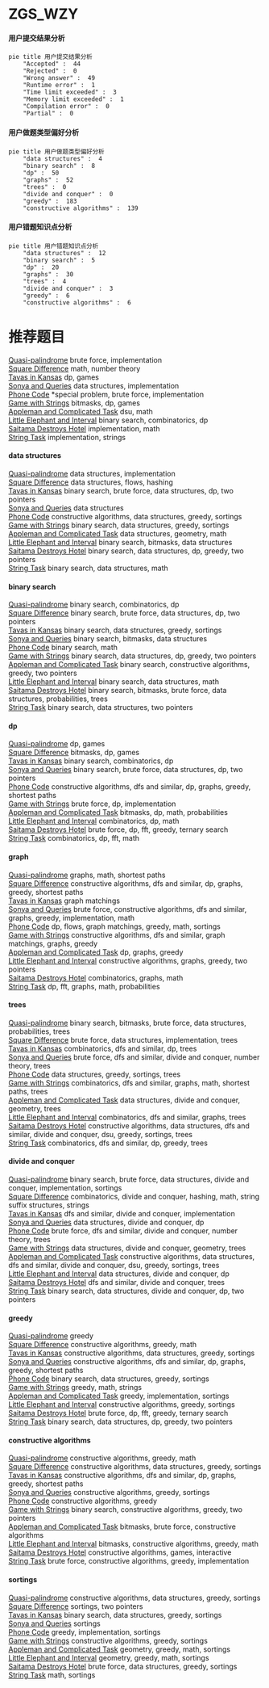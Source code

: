 # ZGS_WZY
<!-- tabs:start -->
#### **用户提交结果分析**

```mermaid
pie title 用户提交结果分析
    "Accepted" :  44
    "Rejected" :  0
    "Wrong answer" :  49
    "Runtime error" :  1
    "Time limit exceeded" :  3
    "Memory limit exceeded" :  1
    "Compilation error" :  0
    "Partial" :  0
```
#### **用户做题类型偏好分析**

```mermaid
pie title 用户做题类型偏好分析
    "data structures" :  4
    "binary search" :  8
    "dp" :  50
    "graphs" :  52
    "trees" :  0
    "divide and conquer" :  0
    "greedy" :  183
    "constructive algorithms" :  139
```
#### **用户错题知识点分析**

```mermaid
pie title 用户错题知识点分析
    "data structures" :  12
    "binary search" :  5
    "dp" :  20
    "graphs" :  30
    "trees" :  4
    "divide and conquer" :  3
    "greedy" :  6
    "constructive algorithms" :  6
```
<!-- tabs:end -->
# 推荐题目
[Quasi-palindrome](http://codeforces.com/problemset/problem/863/A)		brute force,
                        implementation		  
[Square Difference](http://codeforces.com/problemset/problem/1033/B)		math,
                        number theory		  
[Tavas in Kansas](http://codeforces.com/problemset/problem/536/D)		dp,
                        games		  
[Sonya and Queries](http://codeforces.com/problemset/problem/713/A)		data structures,
                        implementation		  
[Phone Code](http://codeforces.com/problemset/problem/172/A)		*special problem,
                        brute force,
                        implementation		  
[Game with Strings](http://codeforces.com/problemset/problem/354/B)		bitmasks,
                        dp,
                        games		  
[Appleman and Complicated Task](http://codeforces.com/problemset/problem/461/D)		dsu,
                        math		  
[Little Elephant and Interval](https://codeforces.com/contest/205/problem/C)		binary search,
                        combinatorics,
                        dp		  
[Saitama Destroys Hotel](http://codeforces.com/problemset/problem/608/A)		implementation,
                        math		  
[String Task](http://codeforces.com/problemset/problem/118/A)		implementation,
                        strings		  
<!-- tabs:start -->
#### **data structures**
[Quasi-palindrome](http://codeforces.com/problemset/problem/713/A)		data structures,
                        implementation		  
[Square Difference](http://codeforces.com/problemset/problem/877/F)		data structures,
                        flows,
                        hashing		  
[Tavas in Kansas](http://codeforces.com/problemset/problem/466/C)		binary search,
                        brute force,
                        data structures,
                        dp,
                        two pointers		  
[Sonya and Queries](https://codeforces.com/contest/1053/problem/C)		data structures		  
[Phone Code](http://codeforces.com/problemset/problem/1438/B)		constructive algorithms,
                        data structures,
                        greedy,
                        sortings		  
[Game with Strings](http://codeforces.com/problemset/problem/377/B)		binary search,
                        data structures,
                        greedy,
                        sortings		  
[Appleman and Complicated Task](https://codeforces.com/contest/651/problem/C)		data structures,
                        geometry,
                        math		  
[Little Elephant and Interval](http://codeforces.com/problemset/problem/1401/F)		binary search,
                        bitmasks,
                        data structures		  
[Saitama Destroys Hotel](http://codeforces.com/problemset/problem/1492/C)		binary search,
                        data structures,
                        dp,
                        greedy,
                        two pointers		  
[String Task](http://codeforces.com/problemset/problem/1490/G)		binary search,
                        data structures,
                        math		  
#### **binary search**
[Quasi-palindrome](https://codeforces.com/contest/205/problem/C)		binary search,
                        combinatorics,
                        dp		  
[Square Difference](http://codeforces.com/problemset/problem/466/C)		binary search,
                        brute force,
                        data structures,
                        dp,
                        two pointers		  
[Tavas in Kansas](http://codeforces.com/problemset/problem/377/B)		binary search,
                        data structures,
                        greedy,
                        sortings		  
[Sonya and Queries](http://codeforces.com/problemset/problem/1401/F)		binary search,
                        bitmasks,
                        data structures		  
[Phone Code](http://codeforces.com/problemset/problem/1352/C)		binary search,
                        math		  
[Game with Strings](http://codeforces.com/problemset/problem/1492/C)		binary search,
                        data structures,
                        dp,
                        greedy,
                        two pointers		  
[Appleman and Complicated Task](http://codeforces.com/problemset/problem/1463/D)		binary search,
                        constructive algorithms,
                        greedy,
                        two pointers		  
[Little Elephant and Interval](http://codeforces.com/problemset/problem/1490/G)		binary search,
                        data structures,
                        math		  
[Saitama Destroys Hotel](http://codeforces.com/problemset/problem/1479/D)		binary search,
                        bitmasks,
                        brute force,
                        data structures,
                        probabilities,
                        trees		  
[String Task](http://codeforces.com/problemset/problem/1436/E)		binary search,
                        data structures,
                        two pointers		  
#### **dp**
[Quasi-palindrome](http://codeforces.com/problemset/problem/536/D)		dp,
                        games		  
[Square Difference](http://codeforces.com/problemset/problem/354/B)		bitmasks,
                        dp,
                        games		  
[Tavas in Kansas](https://codeforces.com/contest/205/problem/C)		binary search,
                        combinatorics,
                        dp		  
[Sonya and Queries](http://codeforces.com/problemset/problem/466/C)		binary search,
                        brute force,
                        data structures,
                        dp,
                        two pointers		  
[Phone Code](http://codeforces.com/problemset/problem/1407/E)		constructive algorithms,
                        dfs and similar,
                        dp,
                        graphs,
                        greedy,
                        shortest paths		  
[Game with Strings](http://codeforces.com/problemset/problem/580/A)		brute force,
                        dp,
                        implementation		  
[Appleman and Complicated Task](http://codeforces.com/problemset/problem/698/C)		bitmasks,
                        dp,
                        math,
                        probabilities		  
[Little Elephant and Interval](http://codeforces.com/problemset/problem/1467/D)		combinatorics,
                        dp,
                        math		  
[Saitama Destroys Hotel](http://codeforces.com/problemset/problem/1119/E)		brute force,
                        dp,
                        fft,
                        greedy,
                        ternary search		  
[String Task](http://codeforces.com/problemset/problem/960/G)		combinatorics,
                        dp,
                        fft,
                        math		  
#### **graph**
[Quasi-palindrome](http://codeforces.com/problemset/problem/370/A)		graphs,
                        math,
                        shortest paths		  
[Square Difference](http://codeforces.com/problemset/problem/1407/E)		constructive algorithms,
                        dfs and similar,
                        dp,
                        graphs,
                        greedy,
                        shortest paths		  
[Tavas in Kansas](http://codeforces.com/problemset/problem/387/D)		graph matchings		  
[Sonya and Queries](http://codeforces.com/problemset/problem/1487/C)		brute force,
                        constructive algorithms,
                        dfs and similar,
                        graphs,
                        greedy,
                        implementation,
                        math		  
[Phone Code](http://codeforces.com/problemset/problem/1437/C)		dp,
                        flows,
                        graph matchings,
                        greedy,
                        math,
                        sortings		  
[Game with Strings](http://codeforces.com/problemset/problem/1470/D)		constructive algorithms,
                        dfs and similar,
                        graph matchings,
                        graphs,
                        greedy		  
[Appleman and Complicated Task](http://codeforces.com/problemset/problem/1476/C)		dp,
                        graphs,
                        greedy		  
[Little Elephant and Interval](http://codeforces.com/problemset/problem/1304/D)		constructive algorithms,
                        graphs,
                        greedy,
                        two pointers		  
[Saitama Destroys Hotel](http://codeforces.com/problemset/problem/1475/C)		combinatorics,
                        graphs,
                        math		  
[String Task](http://codeforces.com/problemset/problem/553/E)		dp,
                        fft,
                        graphs,
                        math,
                        probabilities		  
#### **trees**
[Quasi-palindrome](http://codeforces.com/problemset/problem/1479/D)		binary search,
                        bitmasks,
                        brute force,
                        data structures,
                        probabilities,
                        trees		  
[Square Difference](http://codeforces.com/problemset/problem/1511/C)		brute force,
                        data structures,
                        implementation,
                        trees		  
[Tavas in Kansas](http://codeforces.com/problemset/problem/1499/F)		combinatorics,
                        dfs and similar,
                        dp,
                        trees		  
[Sonya and Queries](http://codeforces.com/problemset/problem/1491/E)		brute force,
                        dfs and similar,
                        divide and conquer,
                        number theory,
                        trees		  
[Phone Code](http://codeforces.com/problemset/problem/1466/D)		data structures,
                        greedy,
                        sortings,
                        trees		  
[Game with Strings](http://codeforces.com/problemset/problem/1495/D)		combinatorics,
                        dfs and similar,
                        graphs,
                        math,
                        shortest paths,
                        trees		  
[Appleman and Complicated Task](http://codeforces.com/problemset/problem/1303/G)		data structures,
                        divide and conquer,
                        geometry,
                        trees		  
[Little Elephant and Interval](http://codeforces.com/problemset/problem/1454/E)		combinatorics,
                        dfs and similar,
                        graphs,
                        trees		  
[Saitama Destroys Hotel](http://codeforces.com/problemset/problem/1494/D)		constructive algorithms,
                        data structures,
                        dfs and similar,
                        divide and conquer,
                        dsu,
                        greedy,
                        sortings,
                        trees		  
[String Task](http://codeforces.com/problemset/problem/1292/C)		combinatorics,
                        dfs and similar,
                        dp,
                        greedy,
                        trees		  
#### **divide and conquer**
[Quasi-palindrome](http://codeforces.com/problemset/problem/1461/D)		binary search,
                        brute force,
                        data structures,
                        divide and conquer,
                        implementation,
                        sortings		  
[Square Difference](http://codeforces.com/problemset/problem/1466/G)		combinatorics,
                        divide and conquer,
                        hashing,
                        math,
                        string suffix structures,
                        strings		  
[Tavas in Kansas](http://codeforces.com/problemset/problem/1490/D)		dfs and similar,
                        divide and conquer,
                        implementation		  
[Sonya and Queries](https://codeforces.com/contest/1483/problem/C)		data structures,
                        divide and conquer,
                        dp		  
[Phone Code](http://codeforces.com/problemset/problem/1491/E)		brute force,
                        dfs and similar,
                        divide and conquer,
                        number theory,
                        trees		  
[Game with Strings](http://codeforces.com/problemset/problem/1303/G)		data structures,
                        divide and conquer,
                        geometry,
                        trees		  
[Appleman and Complicated Task](http://codeforces.com/problemset/problem/1494/D)		constructive algorithms,
                        data structures,
                        dfs and similar,
                        divide and conquer,
                        dsu,
                        greedy,
                        sortings,
                        trees		  
[Little Elephant and Interval](http://codeforces.com/problemset/problem/1482/E)		data structures,
                        divide and conquer,
                        dp		  
[Saitama Destroys Hotel](http://codeforces.com/problemset/problem/566/C)		dfs and similar,
                        divide and conquer,
                        trees		  
[String Task](http://codeforces.com/problemset/problem/1428/F)		binary search,
                        data structures,
                        divide and conquer,
                        dp,
                        two pointers		  
#### **greedy**
[Quasi-palindrome](http://codeforces.com/problemset/problem/436/A)		greedy		  
[Square Difference](http://codeforces.com/problemset/problem/803/C)		constructive algorithms,
                        greedy,
                        math		  
[Tavas in Kansas](http://codeforces.com/problemset/problem/1438/B)		constructive algorithms,
                        data structures,
                        greedy,
                        sortings		  
[Sonya and Queries](http://codeforces.com/problemset/problem/1407/E)		constructive algorithms,
                        dfs and similar,
                        dp,
                        graphs,
                        greedy,
                        shortest paths		  
[Phone Code](http://codeforces.com/problemset/problem/377/B)		binary search,
                        data structures,
                        greedy,
                        sortings		  
[Game with Strings](http://codeforces.com/problemset/problem/508/B)		greedy,
                        math,
                        strings		  
[Appleman and Complicated Task](http://codeforces.com/problemset/problem/16/B)		greedy,
                        implementation,
                        sortings		  
[Little Elephant and Interval](http://codeforces.com/problemset/problem/1114/B)		constructive algorithms,
                        greedy,
                        sortings		  
[Saitama Destroys Hotel](http://codeforces.com/problemset/problem/1119/E)		brute force,
                        dp,
                        fft,
                        greedy,
                        ternary search		  
[String Task](http://codeforces.com/problemset/problem/1492/C)		binary search,
                        data structures,
                        dp,
                        greedy,
                        two pointers		  
#### **constructive algorithms**
[Quasi-palindrome](http://codeforces.com/problemset/problem/803/C)		constructive algorithms,
                        greedy,
                        math		  
[Square Difference](http://codeforces.com/problemset/problem/1438/B)		constructive algorithms,
                        data structures,
                        greedy,
                        sortings		  
[Tavas in Kansas](http://codeforces.com/problemset/problem/1407/E)		constructive algorithms,
                        dfs and similar,
                        dp,
                        graphs,
                        greedy,
                        shortest paths		  
[Sonya and Queries](http://codeforces.com/problemset/problem/1114/B)		constructive algorithms,
                        greedy,
                        sortings		  
[Phone Code](http://codeforces.com/problemset/problem/1493/A)		constructive algorithms,
                        greedy		  
[Game with Strings](http://codeforces.com/problemset/problem/1463/D)		binary search,
                        constructive algorithms,
                        greedy,
                        two pointers		  
[Appleman and Complicated Task](https://codeforces.com/contest/1456/problem/B)		bitmasks,
                        brute force,
                        constructive algorithms		  
[Little Elephant and Interval](http://codeforces.com/problemset/problem/1492/D)		bitmasks,
                        constructive algorithms,
                        greedy,
                        math		  
[Saitama Destroys Hotel](https://codeforces.com/contest/1504/problem/D)		constructive algorithms,
                        games,
                        interactive		  
[String Task](https://codeforces.com/contest/1483/problem/A)		brute force,
                        constructive algorithms,
                        greedy,
                        implementation		  
#### **sortings**
[Quasi-palindrome](http://codeforces.com/problemset/problem/1438/B)		constructive algorithms,
                        data structures,
                        greedy,
                        sortings		  
[Square Difference](https://codeforces.com/contest/1199/problem/C)		sortings,
                        two pointers		  
[Tavas in Kansas](http://codeforces.com/problemset/problem/377/B)		binary search,
                        data structures,
                        greedy,
                        sortings		  
[Sonya and Queries](http://codeforces.com/problemset/problem/977/C)		sortings		  
[Phone Code](http://codeforces.com/problemset/problem/16/B)		greedy,
                        implementation,
                        sortings		  
[Game with Strings](http://codeforces.com/problemset/problem/1114/B)		constructive algorithms,
                        greedy,
                        sortings		  
[Appleman and Complicated Task](https://codeforces.com/contest/1496/problem/C)		geometry,
                        greedy,
                        math,
                        sortings		  
[Little Elephant and Interval](http://codeforces.com/problemset/problem/1495/A)		geometry,
                        greedy,
                        math,
                        sortings		  
[Saitama Destroys Hotel](http://codeforces.com/problemset/problem/1497/A)		brute force,
                        data structures,
                        greedy,
                        sortings		  
[String Task](http://codeforces.com/problemset/problem/1427/A)		math,
                        sortings		  
<!-- tabs:end -->

